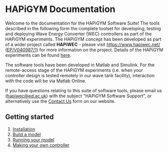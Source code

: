 # HAPiGYM Documentation

Welcome to the documentation for the HAPiGYM Software Suite! The tools described in the following form the complete toolset for developing, testing and deploying Wave Energy Converter (WEC) controllers as part of the HAPiGYM experiments. The HAPiGYM concept has been developed as part of a wider project called **HAPiWEC** - please visit https://www.hapiwec.net/ ([EP/V040987/1](https://gow.epsrc.ukri.org/NGBOViewGrant.aspx?GrantRef=EP/V040987/1)) for more information on the project. Details of the HAPiGYM experiments can be found [here](https://www.hapiwec.net/hapigym/).

The software tools have been developed in Matlab and Simulink. For the remote-access stage of the HAPiGYM experiments (i.e. when your controller design is tested remotely in our wave tank facility), interaction with the code will be via Matlab Online.

If you have questions relating to this suite of software tools, please email us (hapiwec@ed.ac.uk) with the subject "HAPiGYM Software Support", or alternatively use the [Contact Us](https://www.hapiwec.net/get-in-touch/) form on our website.


## Getting started

1. [Installation](https://github.com/HAPiWEC/HAPiGYM_docs/blob/main/Pages/1-Installation.md)
2. [Build a model](https://github.com/HAPiWEC/HAPiGYM_docs/blob/main/Pages/Build-a-model.md)
3. [Running your model](https://github.com/HAPiWEC/HAPiGYM_docs/blob/main/Pages/Running-your-model.md)
4. [Making your own controller](https://github.com/HAPiWEC/HAPiGYM_docs/blob/main/Pages/Making-your-own-controller.md)